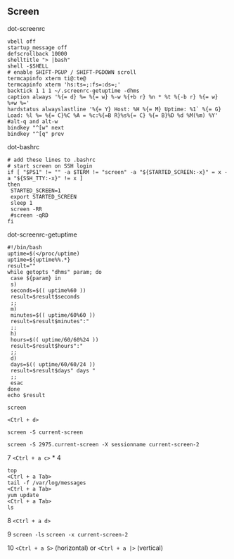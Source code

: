 ## Screen

dot-screenrc
```
vbell off
startup_message off
defscrollback 10000
shelltitle "> |bash"
shell -$SHELL
# enable SHIFT-PGUP / SHIFT-PGDOWN scroll
termcapinfo xterm ti@:te@
termcapinfo xterm 'hs:ts=;:fs=:ds=;'
backtick 1 1 1 ~/.screenrc-getuptime -dhms
caption always '%{= d} %= %{= w} %-w %{+b r} %n * %t %{-b r} %{= w} %+w %='
hardstatus alwayslastline '%{= Y} Host: %H %{= M} Uptime: %1` %{= G} Load: %l %= %{= C}%C %A = %c:%{=B R}%s%{= C} %{= B}%D %d %M(%m) %Y'
#alt-q and alt-w
bindkey "^[w" next
bindkey "^[q" prev
```

dot-bashrc
```
# add these lines to .bashrc
# start screen on SSH login
if [ "$PS1" != "" -a $TERM != "screen" -a "${STARTED_SCREEN:-x}" = x -a "${SSH_TTY:-x}" != x ]
then
 STARTED_SCREEN=1
 export STARTED_SCREEN
 sleep 1
 screen -RR
 #screen -qRD
fi
```

dot-screenrc-getuptime
```
#!/bin/bash
uptime=$(</proc/uptime)
uptime=${uptime%%.*}
result=""
while getopts "dhms" param; do
 case ${param} in
 s)
 seconds=$(( uptime%60 ))
 result=$result$seconds
 ;;
 m)
 minutes=$(( uptime/60%60 ))
 result=$result$minutes":"
 ;;
 h)
 hours=$(( uptime/60/60%24 ))
 result=$result$hours":"
 ;;
 d)
 days=$(( uptime/60/60/24 ))
 result=$result$days" days "
 ;;
 esac
done
echo $result
```

`screen`

`<Ctrl + d>`

`screen -S current-screen`

`screen -S 2975.current-screen -X sessionname current-screen-2`

7 `<Ctrl + a c>` * 4

```
top
<Ctrl + a Tab>
tail -f /var/log/messages
<Ctrl + a Tab>
yum update
<Ctrl + a Tab>
ls
```

8 `<Ctrl + a d>`

9 `screen -ls` `screen -x current-screen-2`

10 `<Ctrl + a S>` (horizontal) or `<Ctrl + a |>` (vertical)


